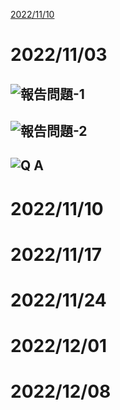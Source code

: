 [2022/11/10](2022/11/10)



# 2022/11/03  
## ![報告問題-1](https://user-images.githubusercontent.com/76472326/199699669-2606a32b-c16d-4028-8712-9d03e310730e.png)
## ![報告問題-2](https://user-images.githubusercontent.com/76472326/199699680-357f0790-2544-4688-98d4-8327252e6f78.png)
## ![Q A](https://user-images.githubusercontent.com/76472326/199699138-f6aa55cc-136f-4bcf-bef3-4a884134dd81.png)
# 2022/11/10 
# 2022/11/17 
# 2022/11/24 
# 2022/12/01 
# 2022/12/08 
